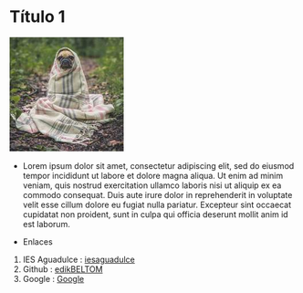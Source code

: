 
# Título 1
 ![image1](/img/1025-200x200.jpg)  <br>
 
 * Lorem ipsum dolor sit amet, consectetur adipiscing elit, sed do eiusmod tempor incididunt ut labore et dolore magna aliqua. Ut enim ad minim veniam, quis nostrud exercitation ullamco laboris nisi ut aliquip ex ea commodo consequat. Duis aute irure dolor in reprehenderit in voluptate velit esse cillum dolore eu fugiat nulla pariatur. Excepteur sint occaecat cupidatat non proident, sunt in culpa qui officia deserunt mollit anim id est laborum.


- Enlaces
1. IES Aguadulce : [iesaguadulce](http://www.iesaguadulce.es/centro/)  <br>
2. Github : [edikBELTOM](https://github.com/edikBELTOM)  <br>
3. Google : [Google](https://www.google.es/)
